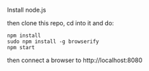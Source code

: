Install node.js

then clone this repo, cd into it and do:

    npm install
    sudo npm install -g browserify
    npm start

then connect a browser to http://localhost:8080
